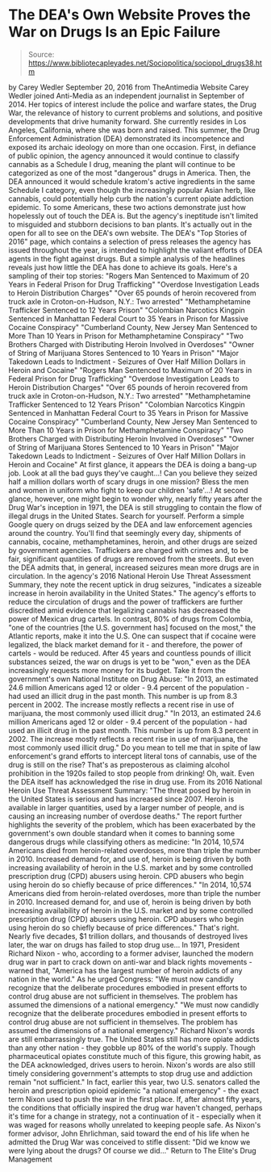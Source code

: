 # The DEA's Own Website Proves the War on Drugs Is an Epic Failure

> Source: https://www.bibliotecapleyades.net/Sociopolitica/sociopol_drugs38.htm

by Carey Wedler
September 20, 2016 from TheAntimedia Website
Carey Wedler joined Anti-Media as an independent journalist in September of 2014.
Her topics of interest include the police and warfare states, the Drug War, the relevance of history to current problems and solutions, and positive developments that drive humanity forward.
She currently resides in Los Angeles, California, where she was born and raised.
This summer, the Drug Enforcement Administration (DEA) demonstrated its incompetence and exposed its archaic ideology on more than one occasion. First, in defiance of public opinion, the agency announced it would continue to classify cannabis as a Schedule I drug, meaning the plant will continue to be categorized as one of the most "dangerous" drugs in America.
Then, the DEA announced it would schedule kratom's active ingredients in the same Schedule I category, even though the increasingly popular Asian herb, like cannabis, could potentially help curb the nation's current opiate addiction epidemic.
To some Americans, these two actions demonstrate just how hopelessly out of touch the DEA is.
But the agency's ineptitude isn't limited to misguided and stubborn decisions to ban plants. It's actually out in the open for all to see on the DEA's own website.
The DEA's "Top Stories of 2016" page, which contains a selection of press releases the agency has issued throughout the year, is intended to highlight the valiant efforts of DEA agents in the fight against drugs.
But a simple analysis of the headlines reveals just how little the DEA has done to achieve its goals.
Here's a sampling of their top stories:
"Rogers Man Sentenced to Maximum of 20 Years in Federal Prison for Drug Trafficking" "Overdose Investigation Leads to Heroin Distribution Charges" "Over 65 pounds of heroin recovered from truck axle in Croton-on-Hudson, N.Y.: Two arrested" "Methamphetamine Trafficker Sentenced to 12 Years Prison" "Colombian Narcotics Kingpin Sentenced in Manhattan Federal Court to 35 Years in Prison for Massive Cocaine Conspiracy" "Cumberland County, New Jersey Man Sentenced to More Than 10 Years in Prison for Methamphetamine Conspiracy" "Two Brothers Charged with Distributing Heroin Involved in Overdoses" "Owner of String of Marijuana Stores Sentenced to 10 Years in Prison" "Major Takedown Leads to Indictment - Seizures of Over Half Million Dollars in Heroin and Cocaine"
"Rogers Man Sentenced to Maximum of 20 Years in Federal Prison for Drug Trafficking"
"Overdose Investigation Leads to Heroin Distribution Charges"
"Over 65 pounds of heroin recovered from truck axle in Croton-on-Hudson, N.Y.: Two arrested"
"Methamphetamine Trafficker Sentenced to 12 Years Prison"
"Colombian Narcotics Kingpin Sentenced in Manhattan Federal Court to 35 Years in Prison for Massive Cocaine Conspiracy"
"Cumberland County, New Jersey Man Sentenced to More Than 10 Years in Prison for Methamphetamine Conspiracy"
"Two Brothers Charged with Distributing Heroin Involved in Overdoses"
"Owner of String of Marijuana Stores Sentenced to 10 Years in Prison"
"Major Takedown Leads to Indictment - Seizures of Over Half Million Dollars in Heroin and Cocaine"
At first glance, it appears the DEA is doing a bang-up job.
Look at all the bad guys they've caught...!
Can you believe they seized half a million dollars worth of scary drugs in one mission? Bless the men and women in uniform who fight to keep our children 'safe'...!
At second glance, however, one might begin to wonder why, nearly fifty years after the Drug War's inception in 1971, the DEA is still struggling to contain the flow of illegal drugs in the United States.
Search for yourself. Perform a simple Google query on drugs seized by the DEA and law enforcement agencies around the country.
You'll find that seemingly every day, shipments of cannabis, cocaine, methamphetamines, heroin, and other drugs are seized by government agencies. Traffickers are charged with crimes and, to be fair, significant quantities of drugs are removed from the streets.
But even the DEA admits that, in general, increased seizures mean more drugs are in circulation.
In the agency's 2016 National Heroin Use Threat Assessment Summary, they note the recent uptick in drug seizures,
"indicates a sizeable increase in heroin availability in the United States."
The agency's efforts to reduce the circulation of drugs and the power of traffickers are further discredited amid evidence that legalizing cannabis has decreased the power of Mexican drug cartels.
In contrast, 80% of drugs from Colombia,
"one of the countries [the U.S. government has] focused on the most," the Atlantic reports, make it into the U.S.
One can suspect that if cocaine were legalized, the black market demand for it - and therefore, the power of cartels - would be reduced.
After 45 years and countless pounds of illicit substances seized, the war on drugs is yet to be "won," even as the DEA increasingly requests more money for its budget.
Take it from the government's own National Institute on Drug Abuse:
"In 2013, an estimated 24.6 million Americans aged 12 or older - 9.4 percent of the population - had used an illicit drug in the past month. This number is up from 8.3 percent in 2002. The increase mostly reflects a recent rise in use of marijuana, the most commonly used illicit drug."
"In 2013, an estimated 24.6 million Americans aged 12 or older - 9.4 percent of the population - had used an illicit drug in the past month. This number is up from 8.3 percent in 2002.
The increase mostly reflects a recent rise in use of marijuana, the most commonly used illicit drug."
Do you mean to tell me that in spite of law enforcement's grand efforts to intercept literal tons of cannabis, use of the drug is still on the rise?
That's as preposterous as claiming alcohol prohibition in the 1920s failed to stop people from drinking!
Oh, wait. Even the DEA itself has acknowledged the rise in drug use.
From its 2016 National Heroin Use Threat Assessment Summary:
"The threat posed by heroin in the United States is serious and has increased since 2007. Heroin is available in larger quantities, used by a larger number of people, and is causing an increasing number of overdose deaths."
The report further highlights the severity of the problem, which has been exacerbated by the government's own double standard when it comes to banning some dangerous drugs while classifying others as medicine:
"In 2014, 10,574 Americans died from heroin-related overdoses, more than triple the number in 2010. Increased demand for, and use of, heroin is being driven by both increasing availability of heroin in the U.S. market and by some controlled prescription drug (CPD) abusers using heroin. CPD abusers who begin using heroin do so chiefly because of price differences."
"In 2014, 10,574 Americans died from heroin-related overdoses, more than triple the number in 2010.
Increased demand for, and use of, heroin is being driven by both increasing availability of heroin in the U.S. market and by some controlled prescription drug (CPD) abusers using heroin.
CPD abusers who begin using heroin do so chiefly because of price differences."
That's right. Nearly five decades, $1 trillion dollars, and thousands of destroyed lives later, the war on drugs has failed to stop drug use...
In 1971, President Richard Nixon - who, according to a former adviser, launched the modern drug war in part to crack down on anti-war and black rights movements - warned that,
"America has the largest number of heroin addicts of any nation in the world."
As he urged Congress:
"We must now candidly recognize that the deliberate procedures embodied in present efforts to control drug abuse are not sufficient in themselves. The problem has assumed the dimensions of a national emergency."
"We must now candidly recognize that the deliberate procedures embodied in present efforts to control drug abuse are not sufficient in themselves.
The problem has assumed the dimensions of a national emergency."
Richard Nixon's words are still embarrassingly true.
The United States still has more opiate addicts than any other nation - they gobble up 80% of the world's supply. Though pharmaceutical opiates constitute much of this figure, this growing habit, as the DEA acknowledged, drives users to heroin.
Nixon's words are also still timely considering government's attempts to stop drug use and addiction remain "not sufficient." In fact, earlier this year, two U.S. senators called the heroin and prescription opioid epidemic "a national emergency" - the exact term Nixon used to push the war in the first place.
If, after almost fifty years, the conditions that officially inspired the drug war haven't changed, perhaps it's time for a change in strategy, not a continuation of it - especially when it was waged for reasons wholly unrelated to keeping people safe.
As Nixon's former advisor, John Ehrlichman, said toward the end of his life when he admitted the Drug War was conceived to stifle dissent:
"Did we know we were lying about the drugs? Of course we did..."
Return to The Elite's Drug Management
